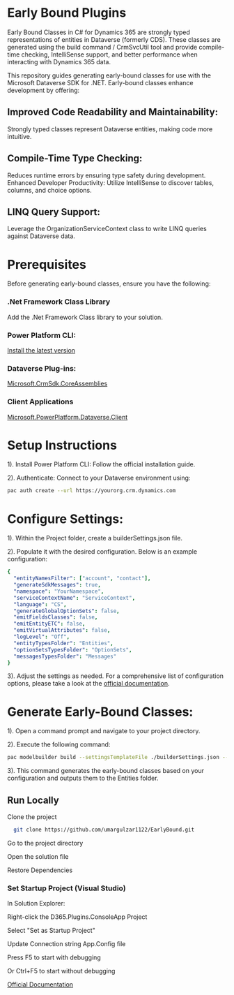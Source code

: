 # Early Bound Plugins
Early Bound Classes in C# for Dynamics 365 are strongly typed representations of entities in Dataverse (formerly CDS). These classes are generated using the build command  / CrmSvcUtil tool and provide compile-time checking, IntelliSense support, and better performance when interacting with Dynamics 365 data.


This repository guides generating early-bound classes for use with the Microsoft Dataverse SDK for .NET. Early-bound classes enhance development by offering:

## Improved Code Readability and Maintainability: 

  Strongly typed classes represent Dataverse entities, making code more intuitive.

## Compile-Time Type Checking: 
  Reduces runtime errors by ensuring type safety during development.
  Enhanced Developer Productivity: Utilize IntelliSense to discover tables, columns, and choice options.
  
## LINQ Query Support: 
  Leverage the OrganizationServiceContext class to write LINQ queries against Dataverse data.


# Prerequisites
  Before generating early-bound classes, ensure you have the following:
### .Net Framework Class Library
  Add the .Net Framework Class library to your solution.
  
### Power Platform CLI: 
 [Install the latest version](https://learn.microsoft.com/en-us/power-platform/developer/cli/introduction?tabs=windows#install-microsoft-power-platform-cli)  
  
### Dataverse Plug-ins: 
 [Microsoft.CrmSdk.CoreAssemblies](https://www.nuget.org/packages/microsoft.crmsdk.coreassemblies/)

### Client Applications
[Microsoft.PowerPlatform.Dataverse.Client](https://www.nuget.org/packages/Microsoft.PowerPlatform.Dataverse.Client/)
# Setup Instructions
  1). Install Power Platform CLI: Follow the official installation guide.
  
  2). Authenticate: Connect to your Dataverse environment using:
  ```bash
  pac auth create --url https://yourorg.crm.dynamics.com
```
# Configure Settings:
  1). Within the Project folder, create a builderSettings.json file. 
  
  2). Populate it with the desired configuration. Below is an example configuration:
  ```yaml
 {
    "entityNamesFilter": ["account", "contact"],
    "generateSdkMessages": true,
    "namespace": "YourNamespace",
    "serviceContextName": "ServiceContext",
    "language": "CS",
    "generateGlobalOptionSets": false,
    "emitFieldsClasses": false,
    "emitEntityETC": false,
    "emitVirtualAttributes": false,
    "logLevel": "Off",
    "entityTypesFolder": "Entities",
    "optionSetsTypesFolder": "OptionSets",
    "messagesTypesFolder": "Messages"
}
```
3). Adjust the settings as needed. For a comprehensive list of configuration options, please take a look at the [official documentation](https://learn.microsoft.com/en-us/power-platform/developer/cli/reference/modelbuilder). 

# Generate Early-Bound Classes:
  1). Open a command prompt and navigate to your project directory.

  2). Execute the following command:
  ```bash
  pac modelbuilder build --settingsTemplateFile ./builderSettings.json --outdirectory ./Entities
```
3). This command generates the early-bound classes based on your configuration and outputs them to the Entities folder.



## Run Locally

Clone the project

```bash
  git clone https://github.com/umargulzar1122/EarlyBound.git
```

Go to the project directory

Open the solution file

Restore Dependencies

### Set Startup Project (Visual Studio)

In Solution Explorer:

Right-click the D365.Plugins.ConsoleApp Project

Select "Set as Startup Project"

Update Connection string App.Config file

Press F5 to start with debugging

Or Ctrl+F5 to start without debugging

[Official Documentation](https://learn.microsoft.com/en-us/power-apps/developer/data-platform/org-service/generate-early-bound-classes)
